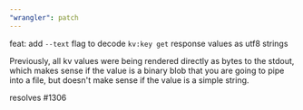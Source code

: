 ```yaml
---
"wrangler": patch
---
```


feat: add `--text` flag to decode `kv:key get` response values as utf8 strings

Previously, all kv values were being rendered directly as bytes to the stdout, which makes sense if the value is a binary blob that you are going to pipe into a file, but doesn't make sense if the value is a simple string.

resolves #1306
